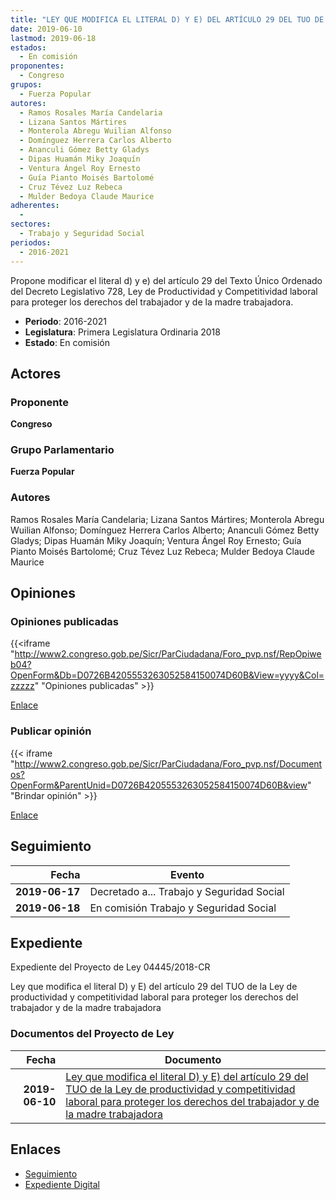 ```yaml
---
title: "LEY QUE MODIFICA EL LITERAL D) Y E) DEL ARTÍCULO 29 DEL TUO DE LA LEY DE PRODUCTIVIDAD Y COMPETITIVIDAD LABORAL PARA PROTEGER LOS DERECHOS DEL TRABAJADOR Y DE LA MADRE TRABAJADORA"
date: 2019-06-10
lastmod: 2019-06-18
estados: 
  - En comisión
proponentes: 
  - Congreso
grupos: 
  - Fuerza Popular
autores: 
  - Ramos Rosales María Candelaria
  - Lizana Santos Mártires
  - Monterola Abregu Wuilian Alfonso
  - Domínguez Herrera Carlos Alberto
  - Ananculi Gómez Betty Gladys
  - Dipas Huamán Miky Joaquín
  - Ventura Ángel Roy Ernesto
  - Guía Pianto Moisés Bartolomé
  - Cruz Tévez Luz Rebeca
  - Mulder Bedoya Claude Maurice
adherentes: 
  - 
sectores: 
  - Trabajo y Seguridad Social
periodos: 
  - 2016-2021
---
```


Propone modificar el literal d) y e) del artículo 29 del Texto Único Ordenado del Decreto Legislativo 728, Ley de Productividad y Competitividad laboral para proteger los derechos del trabajador y de la madre trabajadora.

- **Periodo**: 2016-2021
- **Legislatura**: Primera Legislatura Ordinaria 2018
- **Estado**: En comisión

## Actores

### Proponente

**Congreso**

### Grupo Parlamentario

**Fuerza Popular**

### Autores

Ramos Rosales María Candelaria; Lizana Santos Mártires; Monterola Abregu Wuilian Alfonso; Domínguez Herrera Carlos Alberto; Ananculi Gómez Betty Gladys; Dipas Huamán Miky Joaquín; Ventura Ángel Roy Ernesto; Guía Pianto Moisés Bartolomé; Cruz Tévez Luz Rebeca; Mulder Bedoya Claude Maurice


## Opiniones

### Opiniones publicadas

{{<iframe "http://www2.congreso.gob.pe/Sicr/ParCiudadana/Foro_pvp.nsf/RepOpiweb04?OpenForm&Db=D0726B4205553263052584150074D60B&View=yyyy&Col=zzzzz" "Opiniones publicadas" >}}

[Enlace](http://www2.congreso.gob.pe/Sicr/ParCiudadana/Foro_pvp.nsf/RepOpiweb04?OpenForm&Db=D0726B4205553263052584150074D60B&View=yyyy&Col=zzzzz)
### Publicar opinión

{{< iframe "http://www2.congreso.gob.pe/Sicr/ParCiudadana/Foro_pvp.nsf/Documentos?OpenForm&ParentUnid=D0726B4205553263052584150074D60B&view" "Brindar opinión" >}}

[Enlace](http://www2.congreso.gob.pe/Sicr/ParCiudadana/Foro_pvp.nsf/Documentos?OpenForm&ParentUnid=D0726B4205553263052584150074D60B&view)

## Seguimiento

| Fecha | Evento |
|------:|--------|
| **2019-06-17** | Decretado a... Trabajo y Seguridad Social|
| **2019-06-18** | En comisión Trabajo y Seguridad Social|


## Expediente

Expediente del Proyecto de Ley 04445/2018-CR

Ley que modifica el literal D) y E) del artículo 29 del TUO de la Ley de productividad y competitividad laboral para proteger los derechos del trabajador y de la madre trabajadora


### Documentos del Proyecto de Ley

| Fecha | Documento |
|------:|--------|
| **2019-06-10** | [Ley que modifica el literal D) y E) del artículo 29 del TUO de la Ley de productividad y competitividad laboral para proteger los derechos del trabajador y de la madre trabajadora](http://www.leyes.congreso.gob.pe/Documentos/2016_2021/Proyectos_de_Ley_y_de_Resoluciones_Legislativas/PL0444520190610..pdf) |

## Enlaces 

- [Seguimiento](http://www2.congreso.gob.pehttp://www2.congreso.gob.pe/Sicr/TraDocEstProc/CLProLey2016.nsf/f7fff46988ca05b1052578e100829cc7/e27a74dfdaffabef05258415007e0c52?OpenDocument)
- [Expediente Digital](http://www2.congreso.gob.pehttp://www2.congreso.gob.pe/Sicr/TraDocEstProc/CLProLey2016.nsf/f7fff46988ca05b1052578e100829cc7/e27a74dfdaffabef05258415007e0c52?OpenDocument&Click=05257FB7005EB655.eb71d0cf91d8294e05256cdf006b5706/$Body/0.1C6C)
